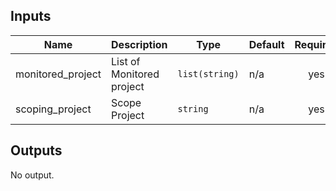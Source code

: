 <!-- BEGINNING OF PRE-COMMIT-TERRAFORM DOCS HOOK -->
## Inputs

| Name | Description | Type | Default | Required |
|------|-------------|------|---------|:--------:|
| monitored\_project | List of Monitored project | `list(string)` | n/a | yes |
| scoping\_project | Scope Project | `string` | n/a | yes |

## Outputs

No output.

<!-- END OF PRE-COMMIT-TERRAFORM DOCS HOOK -->

